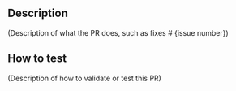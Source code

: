 ## Description
(Description of what the PR does, such as fixes # {issue number})

## How to test
(Description of how to validate or test this PR)
